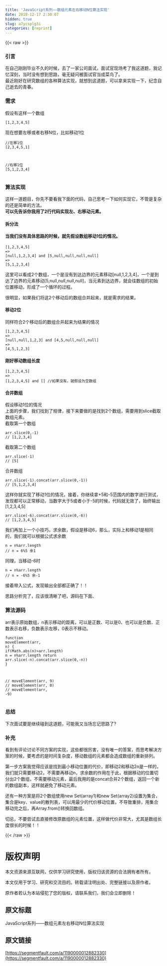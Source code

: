 ```yaml
---
title: 'JavaScript系列——数组元素左右移动N位算法实现' 
date: 2018-12-17 2:30:07
hidden: true
slug: a7ycsplg3i
categories: [reprint]
---
```


{{< raw >}}

                    
<h3 id="articleHeader0">引言</h3>
<p>在自己刚刚毕业不久的时候，去了一家公司面试，面试官现场考了我这道题，我记忆深刻，当时没有想到思路，毫无疑问被面试官当成菜鸟了。<br>最近刚好在研究数组的各种算法实现，就想到这道题，可以拿来实现一下，纪念自己逝去的青春。</p>
<h3 id="articleHeader1">需求</h3>
<p>假设有这样一个数组</p>
<div class="widget-codetool" style="display:none;">
      <div class="widget-codetool--inner">
      <span class="selectCode code-tool" data-toggle="tooltip" data-placement="top" title="" data-original-title="全选"></span>
      <span type="button" class="copyCode code-tool" data-toggle="tooltip" data-placement="top" data-clipboard-text="[1,2,3,4,5]" title="" data-original-title="复制"></span>
      <span type="button" class="saveToNote code-tool" data-toggle="tooltip" data-placement="top" title="" data-original-title="放进笔记"></span>
      </div>
      </div><pre class="json hljs"><code class="json" style="word-break: break-word; white-space: initial;">[<span class="hljs-number">1</span>,<span class="hljs-number">2</span>,<span class="hljs-number">3</span>,<span class="hljs-number">4</span>,<span class="hljs-number">5</span>]</code></pre>
<p>现在想要左移或者右移N位，比如移动1位</p>
<div class="widget-codetool" style="display:none;">
      <div class="widget-codetool--inner">
      <span class="selectCode code-tool" data-toggle="tooltip" data-placement="top" title="" data-original-title="全选"></span>
      <span type="button" class="copyCode code-tool" data-toggle="tooltip" data-placement="top" data-clipboard-text="//左移1位
[2,3,4,5,1]

//右移1位
[5,1,2,3,4]" title="" data-original-title="复制"></span>
      <span type="button" class="saveToNote code-tool" data-toggle="tooltip" data-placement="top" title="" data-original-title="放进笔记"></span>
      </div>
      </div><pre class="hljs lsl"><code><span class="hljs-comment">//左移1位</span>
[<span class="hljs-number">2</span>,<span class="hljs-number">3</span>,<span class="hljs-number">4</span>,<span class="hljs-number">5</span>,<span class="hljs-number">1</span>]

<span class="hljs-comment">//右移1位</span>
[<span class="hljs-number">5</span>,<span class="hljs-number">1</span>,<span class="hljs-number">2</span>,<span class="hljs-number">3</span>,<span class="hljs-number">4</span>]</code></pre>
<h3 id="articleHeader2">算法实现</h3>
<p>这样一道题目，你先不要看我下面的代码，自己思考一下如何实现它，不管是复杂的还是简单的方法。<br><strong>可以先告诉你我用了2行代码实现左、右移动元素。</strong></p>
<h4>拆分法</h4>
<h4>当我们没有具体思路的时候，就先假设数组移动1位的情况。</h4>
<div class="widget-codetool" style="display:none;">
      <div class="widget-codetool--inner">
      <span class="selectCode code-tool" data-toggle="tooltip" data-placement="top" title="" data-original-title="全选"></span>
      <span type="button" class="copyCode code-tool" data-toggle="tooltip" data-placement="top" data-clipboard-text="[1,2,3,4,5]
=>
[null,1,2,3,4] and [5,null,null,null,null]
=>
[5,1,2,3,4]" title="" data-original-title="复制"></span>
      <span type="button" class="saveToNote code-tool" data-toggle="tooltip" data-placement="top" title="" data-original-title="放进笔记"></span>
      </div>
      </div><pre class="hljs excel"><code>[<span class="hljs-number">1</span>,<span class="hljs-number">2</span>,<span class="hljs-number">3</span>,<span class="hljs-number">4</span>,<span class="hljs-number">5</span>]
=&gt;
[null,<span class="hljs-number">1</span>,<span class="hljs-number">2</span>,<span class="hljs-number">3</span>,<span class="hljs-number">4</span>] <span class="hljs-built_in">and</span> [<span class="hljs-number">5</span>,null,null,null,null]
=&gt;
[<span class="hljs-number">5</span>,<span class="hljs-number">1</span>,<span class="hljs-number">2</span>,<span class="hljs-number">3</span>,<span class="hljs-number">4</span>]</code></pre>
<p>这里可以看成2个数组，一个是没有到达边界的元素移动[null,1,2,3,4]，一个是到达了边界的元素移动[5,null,null,null,null]，当元素到达边界，就会往数组的初始位置移动，形成了一个循环的过程。</p>
<p>很明显，如果我们将这2个移动后的数组合并起来，就是需求的结果。</p>
<h4>移动2位</h4>
<p>同样符合2个移动后的数组合并起来为结果的情况</p>
<div class="widget-codetool" style="display:none;">
      <div class="widget-codetool--inner">
      <span class="selectCode code-tool" data-toggle="tooltip" data-placement="top" title="" data-original-title="全选"></span>
      <span type="button" class="copyCode code-tool" data-toggle="tooltip" data-placement="top" data-clipboard-text="[1,2,3,4,5]
=>
[null,null,1,2,3] and [4,5,null,null,null]
=>
[4,5,1,2,3]" title="" data-original-title="复制"></span>
      <span type="button" class="saveToNote code-tool" data-toggle="tooltip" data-placement="top" title="" data-original-title="放进笔记"></span>
      </div>
      </div><pre class="hljs excel"><code>[<span class="hljs-number">1</span>,<span class="hljs-number">2</span>,<span class="hljs-number">3</span>,<span class="hljs-number">4</span>,<span class="hljs-number">5</span>]
=&gt;
[null,null,<span class="hljs-number">1</span>,<span class="hljs-number">2</span>,<span class="hljs-number">3</span>] <span class="hljs-built_in">and</span> [<span class="hljs-number">4</span>,<span class="hljs-number">5</span>,null,null,null]
=&gt;
[<span class="hljs-number">4</span>,<span class="hljs-number">5</span>,<span class="hljs-number">1</span>,<span class="hljs-number">2</span>,<span class="hljs-number">3</span>]</code></pre>
<h4>刚好移动数组长度</h4>
<div class="widget-codetool" style="display:none;">
      <div class="widget-codetool--inner">
      <span class="selectCode code-tool" data-toggle="tooltip" data-placement="top" title="" data-original-title="全选"></span>
      <span type="button" class="copyCode code-tool" data-toggle="tooltip" data-placement="top" data-clipboard-text="[1,2,3,4,5]
=>
[1,2,3,4,5] and [] //如果没有，就假设为空数组" title="" data-original-title="复制"></span>
      <span type="button" class="saveToNote code-tool" data-toggle="tooltip" data-placement="top" title="" data-original-title="放进笔记"></span>
      </div>
      </div><pre class="hljs excel"><code>[<span class="hljs-number">1</span>,<span class="hljs-number">2</span>,<span class="hljs-number">3</span>,<span class="hljs-number">4</span>,<span class="hljs-number">5</span>]
=&gt;
[<span class="hljs-number">1</span>,<span class="hljs-number">2</span>,<span class="hljs-number">3</span>,<span class="hljs-number">4</span>,<span class="hljs-number">5</span>] <span class="hljs-built_in">and</span> [] //如果没有，就假设为空数组</code></pre>
<h4>合并数组</h4>
<p>假设移动1位的情况<br>上面的步骤，我们找到了规律，接下来要做的是找到2个数组，需要用到slice截取数组元素。<br>截取第一个数组</p>
<div class="widget-codetool" style="display:none;">
      <div class="widget-codetool--inner">
      <span class="selectCode code-tool" data-toggle="tooltip" data-placement="top" title="" data-original-title="全选"></span>
      <span type="button" class="copyCode code-tool" data-toggle="tooltip" data-placement="top" data-clipboard-text="arr.slice(0,-1)
// [1,2,3,4]" title="" data-original-title="复制"></span>
      <span type="button" class="saveToNote code-tool" data-toggle="tooltip" data-placement="top" title="" data-original-title="放进笔记"></span>
      </div>
      </div><pre class="javascript hljs"><code class="javascript">arr.slice(<span class="hljs-number">0</span>,<span class="hljs-number">-1</span>)
<span class="hljs-comment">// [1,2,3,4]</span></code></pre>
<p>截取第二个数组</p>
<div class="widget-codetool" style="display:none;">
      <div class="widget-codetool--inner">
      <span class="selectCode code-tool" data-toggle="tooltip" data-placement="top" title="" data-original-title="全选"></span>
      <span type="button" class="copyCode code-tool" data-toggle="tooltip" data-placement="top" data-clipboard-text="arr.slice(-1)
// [5]" title="" data-original-title="复制"></span>
      <span type="button" class="saveToNote code-tool" data-toggle="tooltip" data-placement="top" title="" data-original-title="放进笔记"></span>
      </div>
      </div><pre class="javascript hljs"><code class="javascript">arr.slice(<span class="hljs-number">-1</span>)
<span class="hljs-comment">// [5]</span></code></pre>
<p>合并数组</p>
<div class="widget-codetool" style="display:none;">
      <div class="widget-codetool--inner">
      <span class="selectCode code-tool" data-toggle="tooltip" data-placement="top" title="" data-original-title="全选"></span>
      <span type="button" class="copyCode code-tool" data-toggle="tooltip" data-placement="top" data-clipboard-text="arr.slice(-1).concat(arr.slice(0,-1))
// [5,1,2,3,4]" title="" data-original-title="复制"></span>
      <span type="button" class="saveToNote code-tool" data-toggle="tooltip" data-placement="top" title="" data-original-title="放进笔记"></span>
      </div>
      </div><pre class="javascript hljs"><code class="javascript">arr.slice(<span class="hljs-number">-1</span>).concat(arr.slice(<span class="hljs-number">0</span>,<span class="hljs-number">-1</span>))
<span class="hljs-comment">// [5,1,2,3,4]</span></code></pre>
<p>这样你就实现了移动1位的情况，接着，你继续拿+5和-5范围内的数字进行测试，发现都可以正常移动，当数字大于5或者小于-5的时候，代码就无效了，始终输出[1,2,3,4,5]</p>
<div class="widget-codetool" style="display:none;">
      <div class="widget-codetool--inner">
      <span class="selectCode code-tool" data-toggle="tooltip" data-placement="top" title="" data-original-title="全选"></span>
      <span type="button" class="copyCode code-tool" data-toggle="tooltip" data-placement="top" data-clipboard-text="arr.slice(-6).concat(arr.slice(0,-6))
// [1,2,3,4,5]" title="" data-original-title="复制"></span>
      <span type="button" class="saveToNote code-tool" data-toggle="tooltip" data-placement="top" title="" data-original-title="放进笔记"></span>
      </div>
      </div><pre class="javascript hljs"><code class="javascript">arr.slice(<span class="hljs-number">-6</span>).concat(arr.slice(<span class="hljs-number">0</span>,<span class="hljs-number">-6</span>))
<span class="hljs-comment">// [1,2,3,4,5]</span></code></pre>
<p>我们再加上一个小技巧，求余数，假设是移动6，那么，实际上和移动1是相同的，我们就可以根据公式求余数</p>
<div class="widget-codetool" style="display:none;">
      <div class="widget-codetool--inner">
      <span class="selectCode code-tool" data-toggle="tooltip" data-placement="top" title="" data-original-title="全选"></span>
      <span type="button" class="copyCode code-tool" data-toggle="tooltip" data-placement="top" data-clipboard-text="n = n%arr.length
// n = 6%5 余1" title="" data-original-title="复制"></span>
      <span type="button" class="saveToNote code-tool" data-toggle="tooltip" data-placement="top" title="" data-original-title="放进笔记"></span>
      </div>
      </div><pre class="javascript hljs"><code class="javascript">n = n%arr.length
<span class="hljs-comment">// n = 6%5 余1</span></code></pre>
<p>同理，当移动-6时</p>
<div class="widget-codetool" style="display:none;">
      <div class="widget-codetool--inner">
      <span class="selectCode code-tool" data-toggle="tooltip" data-placement="top" title="" data-original-title="全选"></span>
      <span type="button" class="copyCode code-tool" data-toggle="tooltip" data-placement="top" data-clipboard-text="n = n%arr.length
// n = -6%5 余-1" title="" data-original-title="复制"></span>
      <span type="button" class="saveToNote code-tool" data-toggle="tooltip" data-placement="top" title="" data-original-title="放进笔记"></span>
      </div>
      </div><pre class="javascript hljs"><code class="javascript">n = n%arr.length
<span class="hljs-comment">// n = -6%5 余-1</span></code></pre>
<p>接着带入公式，发现输出全部都正确了！！</p>
<p>思路分析完了，应该很清晰了吧，源码在下面、</p>
<h3 id="articleHeader3">算法源码</h3>
<p>arr表示原始数组，n表示移动的距离，可以是正数、可以是0、也可以是负数、正数表示右移，负数表示左移，0表示不移动。</p>
<div class="widget-codetool" style="display:none;">
      <div class="widget-codetool--inner">
      <span class="selectCode code-tool" data-toggle="tooltip" data-placement="top" title="" data-original-title="全选"></span>
      <span type="button" class="copyCode code-tool" data-toggle="tooltip" data-placement="top" data-clipboard-text="function moveElement(arr, n) {
  if(Math.abs(n)>arr.length) n = n%arr.length
  return arr.slice(-n).concat(arr.slice(0,-n))
}

// moveElement(arr, 9)
// moveElement(arr, 0)
// moveElement(arr, -9)" title="" data-original-title="复制"></span>
      <span type="button" class="saveToNote code-tool" data-toggle="tooltip" data-placement="top" title="" data-original-title="放进笔记"></span>
      </div>
      </div><pre class="javascript hljs"><code class="javascript"><span class="hljs-function"><span class="hljs-keyword">function</span> <span class="hljs-title">moveElement</span>(<span class="hljs-params">arr, n</span>) </span>{
  <span class="hljs-keyword">if</span>(<span class="hljs-built_in">Math</span>.abs(n)&gt;arr.length) n = n%arr.length
  <span class="hljs-keyword">return</span> arr.slice(-n).concat(arr.slice(<span class="hljs-number">0</span>,-n))
}

<span class="hljs-comment">// moveElement(arr, 9)</span>
<span class="hljs-comment">// moveElement(arr, 0)</span>
<span class="hljs-comment">// moveElement(arr, -9)</span></code></pre>
<h3 id="articleHeader4">总结</h3>
<p>下次面试要是继续碰到这道题，可能我又当场忘记思路了?</p>
<h3 id="articleHeader5">补充</h3>
<p>看到有评论讨论不同方案的实现，这些都很厉害，没有唯一的答案，而思考解决方案的时候，要考虑的是时间复杂度，移动数组的元素都会造成数组的重新排列。</p>
<p>第一步方案我觉得应该是找到最小移动位置的代价，即移动2和移动2n是一样的，我们就只需要移动2，不需要再移动n，求余数的作用在于此，根据移动的位置切分出2个数组，不需要移动元素，最后我用的是concat合并2个数组，返回一个新的数组副本，这样就避免了移动元素。</p>
<p>还有一种方案是将2个数组使用new Set(array1)和new Set(array2)设置为集合，集合是key、value的散列表，可以用最少的代价移动位置，不导致重排，用集合移动完之后，再Array.from()转换回数组。</p>
<p>切忌，不要尝试去直接修改原数组的元素位置，这样做代价非常大，尤其是数组长度很长的时候！！</p>

                
{{< /raw >}}

# 版权声明
本文资源来源互联网，仅供学习研究使用，版权归该资源的合法拥有者所有，

本文仅用于学习、研究和交流目的。转载请注明出处、完整链接以及原作者。

原作者若认为本站侵犯了您的版权，请联系我们，我们会立即删除！

## 原文标题
JavaScript系列——数组元素左右移动N位算法实现

## 原文链接
[https://segmentfault.com/a/1190000012882330](https://segmentfault.com/a/1190000012882330)

